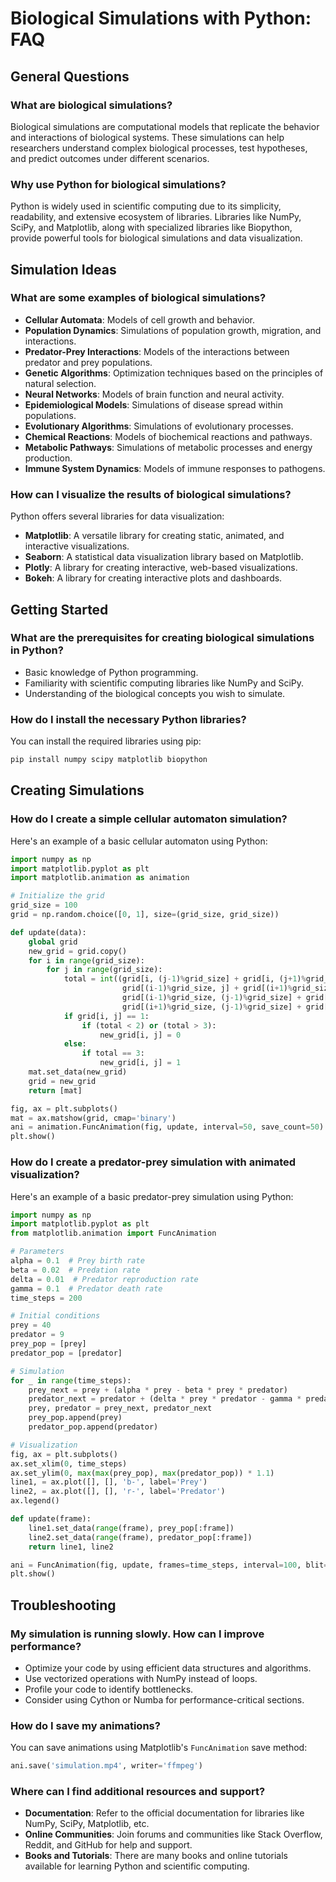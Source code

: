 # Biological Simulations with Python: FAQ

## General Questions

### What are biological simulations?
Biological simulations are computational models that replicate the behavior and interactions of biological systems. These simulations can help researchers understand complex biological processes, test hypotheses, and predict outcomes under different scenarios.

### Why use Python for biological simulations?
Python is widely used in scientific computing due to its simplicity, readability, and extensive ecosystem of libraries. Libraries like NumPy, SciPy, and Matplotlib, along with specialized libraries like Biopython, provide powerful tools for biological simulations and data visualization.

## Simulation Ideas

### What are some examples of biological simulations?
- **Cellular Automata**: Models of cell growth and behavior.
- **Population Dynamics**: Simulations of population growth, migration, and interactions.
- **Predator-Prey Interactions**: Models of the interactions between predator and prey populations.
- **Genetic Algorithms**: Optimization techniques based on the principles of natural selection.
- **Neural Networks**: Models of brain function and neural activity.
- **Epidemiological Models**: Simulations of disease spread within populations.
- **Evolutionary Algorithms**: Simulations of evolutionary processes.
- **Chemical Reactions**: Models of biochemical reactions and pathways.
- **Metabolic Pathways**: Simulations of metabolic processes and energy production.
- **Immune System Dynamics**: Models of immune responses to pathogens.

### How can I visualize the results of biological simulations?
Python offers several libraries for data visualization:
- **Matplotlib**: A versatile library for creating static, animated, and interactive visualizations.
- **Seaborn**: A statistical data visualization library based on Matplotlib.
- **Plotly**: A library for creating interactive, web-based visualizations.
- **Bokeh**: A library for creating interactive plots and dashboards.

## Getting Started

### What are the prerequisites for creating biological simulations in Python?
- Basic knowledge of Python programming.
- Familiarity with scientific computing libraries like NumPy and SciPy.
- Understanding of the biological concepts you wish to simulate.

### How do I install the necessary Python libraries?
You can install the required libraries using pip:
```sh
pip install numpy scipy matplotlib biopython
```

## Creating Simulations

### How do I create a simple cellular automaton simulation?
Here's an example of a basic cellular automaton using Python:

```python
import numpy as np
import matplotlib.pyplot as plt
import matplotlib.animation as animation

# Initialize the grid
grid_size = 100
grid = np.random.choice([0, 1], size=(grid_size, grid_size))

def update(data):
    global grid
    new_grid = grid.copy()
    for i in range(grid_size):
        for j in range(grid_size):
            total = int((grid[i, (j-1)%grid_size] + grid[i, (j+1)%grid_size] +
                         grid[(i-1)%grid_size, j] + grid[(i+1)%grid_size, j] +
                         grid[(i-1)%grid_size, (j-1)%grid_size] + grid[(i-1)%grid_size, (j+1)%grid_size] +
                         grid[(i+1)%grid_size, (j-1)%grid_size] + grid[(i+1)%grid_size, (j+1)%grid_size]))
            if grid[i, j] == 1:
                if (total < 2) or (total > 3):
                    new_grid[i, j] = 0
            else:
                if total == 3:
                    new_grid[i, j] = 1
    mat.set_data(new_grid)
    grid = new_grid
    return [mat]

fig, ax = plt.subplots()
mat = ax.matshow(grid, cmap='binary')
ani = animation.FuncAnimation(fig, update, interval=50, save_count=50)
plt.show()
```

### How do I create a predator-prey simulation with animated visualization?
Here's an example of a basic predator-prey simulation using Python:

```python
import numpy as np
import matplotlib.pyplot as plt
from matplotlib.animation import FuncAnimation

# Parameters
alpha = 0.1  # Prey birth rate
beta = 0.02  # Predation rate
delta = 0.01  # Predator reproduction rate
gamma = 0.1  # Predator death rate
time_steps = 200

# Initial conditions
prey = 40
predator = 9
prey_pop = [prey]
predator_pop = [predator]

# Simulation
for _ in range(time_steps):
    prey_next = prey + (alpha * prey - beta * prey * predator)
    predator_next = predator + (delta * prey * predator - gamma * predator)
    prey, predator = prey_next, predator_next
    prey_pop.append(prey)
    predator_pop.append(predator)

# Visualization
fig, ax = plt.subplots()
ax.set_xlim(0, time_steps)
ax.set_ylim(0, max(max(prey_pop), max(predator_pop)) * 1.1)
line1, = ax.plot([], [], 'b-', label='Prey')
line2, = ax.plot([], [], 'r-', label='Predator')
ax.legend()

def update(frame):
    line1.set_data(range(frame), prey_pop[:frame])
    line2.set_data(range(frame), predator_pop[:frame])
    return line1, line2

ani = FuncAnimation(fig, update, frames=time_steps, interval=100, blit=True)
plt.show()
```

## Troubleshooting

### My simulation is running slowly. How can I improve performance?
- Optimize your code by using efficient data structures and algorithms.
- Use vectorized operations with NumPy instead of loops.
- Profile your code to identify bottlenecks.
- Consider using Cython or Numba for performance-critical sections.

### How do I save my animations?
You can save animations using Matplotlib's `FuncAnimation` save method:
```python
ani.save('simulation.mp4', writer='ffmpeg')
```

### Where can I find additional resources and support?
- **Documentation**: Refer to the official documentation for libraries like NumPy, SciPy, Matplotlib, etc.
- **Online Communities**: Join forums and communities like Stack Overflow, Reddit, and GitHub for help and support.
- **Books and Tutorials**: There are many books and online tutorials available for learning Python and scientific computing.
